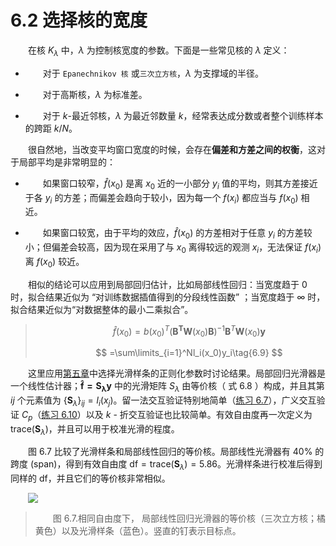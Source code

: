 # 6.2 选择核的宽度 
<style>p{text-indent:2em;2}</style>

在核 $K_\lambda$ 中，$\lambda$ 为控制核宽度的参数。下面是一些常见核的 $\lambda$ 定义：

- 对于 `Epanechnikov 核` 或`三次立方核`，$\lambda$ 为支撑域的半径。

- 对于高斯核，$\lambda$ 为标准差。

- 对于 $k$-最近邻核，$\lambda$ 为最近邻数量 $k$，经常表达成分数或者整个训练样本的跨距 $k/N$。

很自然地，当改变平均窗口宽度的时候，会存在**偏差和方差之间的权衡**，这对于局部平均是非常明显的：

- 如果窗口较窄，$\hat f(x_0)$ 是离 $x_0$ 近的一小部分 $y_i$ 值的平均，则其方差接近于各 $y_i$ 的方差；而偏差会趋向于较小，因为每一个 $f(x_i)$ 都应当与 $f(x_0)$ 相近。

- 如果窗口较宽，由于平均的效应，$\hat f(x_0)$ 的方差相对于任意 $y_i$ 的方差较小；但偏差会较高，因为现在采用了与 $x_0$ 离得较远的观测 $x_i$，无法保证 $f(x_i)$ 离 $f(x_0)$ 较近。

相似的结论可以应用到局部回归估计，比如局部线性回归：当宽度趋于 $0$ 时，拟合结果近似为 “对训练数据插值得到的分段线性函数” ；当宽度趋于 $\infty$ 时，拟合结果近似为“对数据整体的最小二乘拟合”。
  
>
>$$
\hat f(x_0)= b(x_0)^T(\mathbf {B^TW}(x_0)\mathbf B)^{-1}\mathbf B^T\mathbf W(x_0)\mathbf y\tag{6.8}
>$$
>
>$$
=\sum\limits_{i=1}^Nl_i(x_0)y_i\tag{6.9}
>$$

这里应用[第五章](../05-Basis-Expansions-and-Regularization/5.1-Introduction/index.html)中选择光滑样条的正则化参数时讨论结果。局部回归光滑器是一个线性估计器；$\mathbf{\hat f=S_\lambda y}$ 中的光滑矩阵 $S_\lambda$ 由等价核（ 式 6.8 ）构成，并且其第 $ij$ 个元素值为 $\{\mathbf S_ \lambda\}_ {ij}=l_ {i}(x_ {j})$。留一法交互验证特别地简单（[练习 6.7](https://github.com/szcf-weiya/ESL-CN/issues/150)），广义交互验证 $C_p$（[练习 6.10](https://github.com/szcf-weiya/ESL-CN/issues/151)）以及 $k$ - 折交互验证也比较简单。有效自由度再一次定义为 $\mathrm{trace}(\mathbf S_\lambda)$，并且可以用于校准光滑的程度。

图 6.7 比较了光滑样条和局部线性回归的等价核。局部线性光滑器有 $40\%$ 的跨度 (span)，得到有效自由度 $\mathrm{df}=\mathrm{trace}(\mathbf S_\lambda)=5.86$。光滑样条进行校准后得到同样的 $\mathrm{df}$，并且它们的等价核非常相似。

![](../img/06/fig6.7.png)

> 图 6.7.相同自由度下， 局部线性回归光滑器的等价核（三次立方核；橘黄色）以及光滑样条（蓝色）。竖直的钉表示目标点。